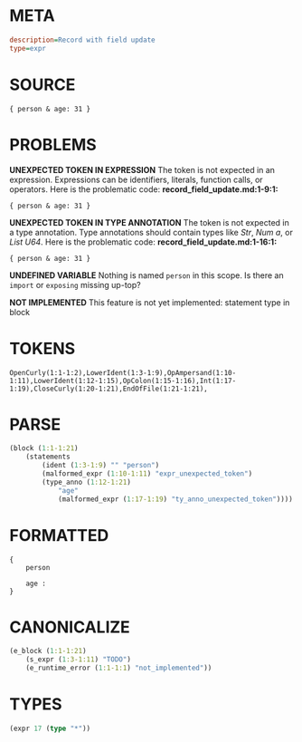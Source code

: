 # META
~~~ini
description=Record with field update
type=expr
~~~
# SOURCE
~~~roc
{ person & age: 31 }
~~~
# PROBLEMS
**UNEXPECTED TOKEN IN EXPRESSION**
The token **<unknown>** is not expected in an expression.
Expressions can be identifiers, literals, function calls, or operators.
Here is the problematic code:
**record_field_update.md:1-9:1:**
```roc
{ person & age: 31 }
```


**UNEXPECTED TOKEN IN TYPE ANNOTATION**
The token **<unknown>** is not expected in a type annotation.
Type annotations should contain types like _Str_, _Num a_, or _List U64_.
Here is the problematic code:
**record_field_update.md:1-16:1:**
```roc
{ person & age: 31 }
```


**UNDEFINED VARIABLE**
Nothing is named `person` in this scope.
Is there an `import` or `exposing` missing up-top?

**NOT IMPLEMENTED**
This feature is not yet implemented: statement type in block

# TOKENS
~~~zig
OpenCurly(1:1-1:2),LowerIdent(1:3-1:9),OpAmpersand(1:10-1:11),LowerIdent(1:12-1:15),OpColon(1:15-1:16),Int(1:17-1:19),CloseCurly(1:20-1:21),EndOfFile(1:21-1:21),
~~~
# PARSE
~~~clojure
(block (1:1-1:21)
	(statements
		(ident (1:3-1:9) "" "person")
		(malformed_expr (1:10-1:11) "expr_unexpected_token")
		(type_anno (1:12-1:21)
			"age"
			(malformed_expr (1:17-1:19) "ty_anno_unexpected_token"))))
~~~
# FORMATTED
~~~roc
{
	person
	
	age : 
}
~~~
# CANONICALIZE
~~~clojure
(e_block (1:1-1:21)
	(s_expr (1:3-1:11) "TODO")
	(e_runtime_error (1:1-1:1) "not_implemented"))
~~~
# TYPES
~~~clojure
(expr 17 (type "*"))
~~~